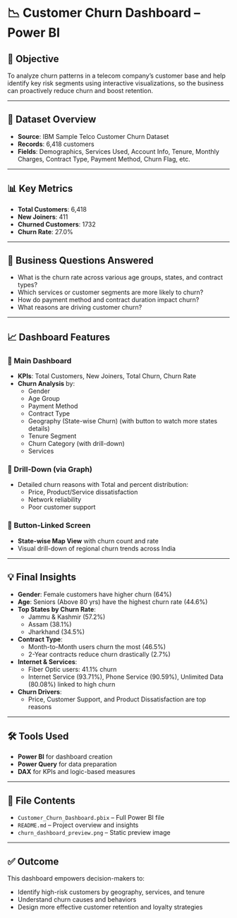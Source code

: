 # 📉 Customer Churn Dashboard – Power BI

## 🎯 Objective

To analyze churn patterns in a telecom company’s customer base and help identify key risk segments using interactive visualizations, so the business can proactively reduce churn and boost retention.

---

## 📁 Dataset Overview

- **Source**: IBM Sample Telco Customer Churn Dataset  
- **Records**: 6,418 customers  
- **Fields**: Demographics, Services Used, Account Info, Tenure, Monthly Charges, Contract Type, Payment Method, Churn Flag, etc.

---

## 📊 Key Metrics

- **Total Customers**: 6,418  
- **New Joiners**: 411  
- **Churned Customers**: 1732  
- **Churn Rate**: 27.0%

---

## 📌 Business Questions Answered

- What is the churn rate across various age groups, states, and contract types?
- Which services or customer segments are more likely to churn?
- How do payment method and contract duration impact churn?
- What reasons are driving customer churn?

---

## 📈 Dashboard Features

### 🔹 Main Dashboard
- **KPIs**: Total Customers, New Joiners, Total Churn, Churn Rate
- **Churn Analysis** by:
  - Gender
  - Age Group
  - Payment Method
  - Contract Type
  - Geography (State-wise Churn) (with button to watch more states details)
  - Tenure Segment
  - Churn Category (with drill-down)
  - Services

### 🔸 Drill-Down (via Graph)
- Detailed churn reasons with Total and percent distribution:
  - Price, Product/Service dissatisfaction
  - Network reliability
  - Poor customer support

### 🔸 Button-Linked Screen
- **State-wise Map View** with churn count and rate
- Visual drill-down of regional churn trends across India

---

## 💡 Final Insights

- **Gender**: Female customers have higher churn (64%)
- **Age**: Seniors (Above 80 yrs) have the highest churn rate (44.6%)
- **Top States by Churn Rate**: 
  - Jammu & Kashmir (57.2%)
  - Assam (38.1%)
  - Jharkhand (34.5%)
- **Contract Type**:
  - Month-to-Month users churn the most (46.5%)
  - 2-Year contracts reduce churn drastically (2.7%)
- **Internet & Services**:
  - Fiber Optic users: 41.1% churn
  - Internet Service (93.71%), Phone Service (90.59%), Unlimited Data (80.08%) linked to high churn
- **Churn Drivers**:
  - Price, Customer Support, and Product Dissatisfaction are top reasons

---

## 🛠 Tools Used

- **Power BI** for dashboard creation  
- **Power Query** for data preparation  
- **DAX** for KPIs and logic-based measures

---

## 📂 File Contents

- `Customer_Churn_Dashboard.pbix` – Full Power BI file  
- `README.md` – Project overview and insights  
- `churn_dashboard_preview.png` – Static preview image  

---

## ✅ Outcome

This dashboard empowers decision-makers to:
- Identify high-risk customers by geography, services, and tenure  
- Understand churn causes and behaviors  
- Design more effective customer retention and loyalty strategies
